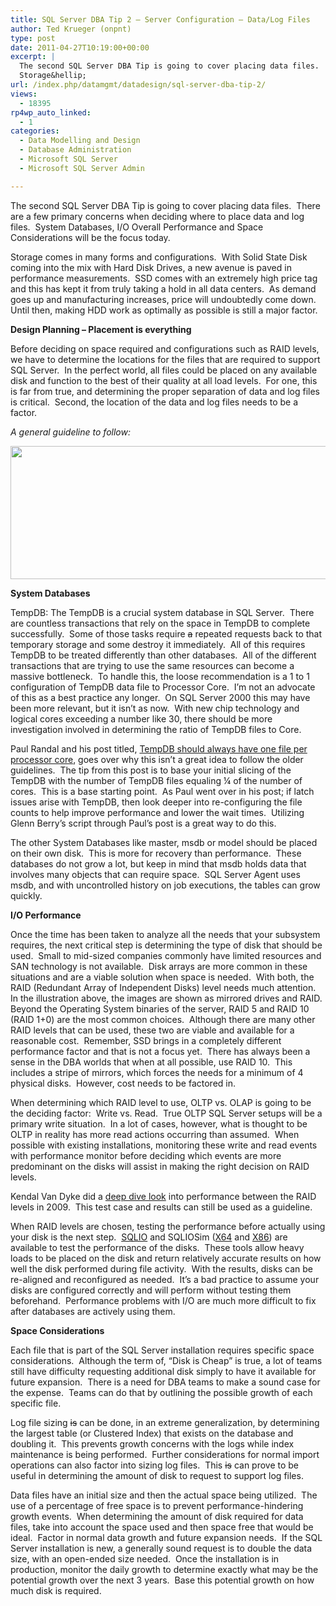 ```yaml
---
title: SQL Server DBA Tip 2 – Server Configuration – Data/Log Files
author: Ted Krueger (onpnt)
type: post
date: 2011-04-27T10:19:00+00:00
excerpt: |
  The second SQL Server DBA Tip is going to cover placing data files.  There are a few primary concerns when deciding where to place data and log files.  System Databases, I/O Overall Performance and Space Considerations will be the focus today.
  Storage&hellip;
url: /index.php/datamgmt/datadesign/sql-server-dba-tip-2/
views:
  - 18395
rp4wp_auto_linked:
  - 1
categories:
  - Data Modelling and Design
  - Database Administration
  - Microsoft SQL Server
  - Microsoft SQL Server Admin

---
```

The second SQL Server DBA Tip is going to cover placing data files.  There are a few primary concerns when deciding where to place data and log files.  System Databases, I/O Overall Performance and Space Considerations will be the focus today.

Storage comes in many forms and configurations.  With Solid State Disk coming into the mix with Hard Disk Drives, a new avenue is paved in performance measurements.  SSD comes with an extremely high price tag and this has kept it from truly taking a hold in all data centers.  As demand goes up and manufacturing increases, price will undoubtedly come down.  Until then, making HDD work as optimally as possible is still a major factor.

**Design Planning – Placement is everything**

Before deciding on space required and configurations such as RAID levels, we have to determine the locations for the files that are required to support SQL Server.  In the perfect world, all files could be placed on any available disk and function to the best of their quality at all load levels.  For one, this is far from true, and determining the proper separation of data and log files is critical.  Second, the location of the data and log files needs to be a factor. 

_A general guideline to follow:_

<div class="image_block">
  <a href="/media/blogs/DataMgmt/-44.png?mtime=1303501294"><img src="/wp-content/uploads/blogs/DataMgmt/-44.png?mtime=1303501294" alt="" width="700" height="213" /></a>
</div>

**System Databases**

TempDB: The TempDB is a crucial system database in SQL Server.  There are countless transactions that rely on the space in TempDB to complete successfully.  Some of those tasks require <span style="text-decoration: line-through;">a</span> repeated requests back to that temporary storage and some destroy it immediately.  All of this requires TempDB to be treated differently than other databases.  All of the different transactions that are trying to use the same resources can become a massive bottleneck.  To handle this, the loose recommendation is a 1 to 1 configuration of TempDB data file to Processor Core.  I’m not an advocate of this as a best practice any longer.  On SQL Server 2000 this may have been more relevant, but it isn’t as now.  With new chip technology and logical cores exceeding a number like 30, there should be more investigation involved in determining the ratio of TempDB files to Core. 

Paul Randal and his post titled, [TempDB should always have one file per processor core][1], goes over why this isn’t a great idea to follow the older guidelines.  The tip from this post is to base your initial slicing of the TempDB with the number of TempDB files equaling ¼ of the number of cores.  This is a base starting point.  As Paul went over in his post; if latch issues arise with TempDB, then look deeper into re-configuring the file counts to help improve performance and lower the wait times.  Utilizing Glenn Berry’s script through Paul’s post is a great way to do this. 

The other System Databases <span style="text-decoration: line-through;"></span>like master, msdb or model should be placed on their own disk.  This is more for recovery than performance.  These databases do not grow a lot, but keep in mind that msdb holds data that involves many objects that can require space.  SQL Server Agent uses msdb, and with uncontrolled history on job executions, the tables can grow quickly. 

**I/O Performance**

Once the time has been taken to analyze all the needs that your subsystem requires, the next critical step is determining the type of disk that should be used.  Small to mid-sized companies commonly have limited resources and SAN technology is not available.  Disk arrays are more common in these situations and are a viable solution when space is needed.  With both, the RAID (Redundant Array of Independent Disks) level needs much attention.  In the illustration above, the images are shown as mirrored drives and RAID.  Beyond the Operating System binaries of the server, RAID 5 and RAID 10 (RAID 1+0) are the most common choices.  Although there are many other RAID levels that can be used, these two are viable and available for a reasonable cost.  Remember, SSD brings in a completely different performance factor and that is not a focus yet.  There has always been a sense in the DBA worlds that when at all possible, use RAID 10.  This includes a stripe of mirrors, which forces the needs for a minimum of 4 physical disks.  However, cost needs to be factored in.

When determining which RAID level to use, OLTP vs. OLAP is going to be the deciding factor:  Write vs. Read.  True OLTP SQL Server setups will be a primary write situation.  In a lot of cases, however, what is thought to be OLTP in reality has more read actions occurring than assumed.  When possible with existing installations, monitoring these write and read events with performance monitor before deciding which events are more predominant on the disks will assist in making the right decision on RAID levels. 

Kendal Van Dyke did a [deep dive look][2] into performance between the RAID levels in 2009.  This test case and results can still be used as a guideline. 

When RAID levels are chosen, testing the performance before actually using your disk is the next step.  [SQLIO][3] and SQLIOSim ([X64][4] and [X86][5]) are available to test the performance of the disks.  These tools allow heavy loads to be placed on the disk and return relatively accurate results on how well the disk performed during file activity.  With the results, disks can be re-aligned and reconfigured as needed.  It’s a bad practice to assume your disks are configured correctly and will perform without testing them beforehand.  Performance problems with I/O are much more difficult to fix after databases are actively using them.

**Space Considerations**

Each file that is part of the SQL Server installation requires specific space considerations.  Although the term of, “Disk is Cheap” is true, a lot of teams still have difficulty requesting additional disk simply to have it available for future expansion.  There is a need for DBA teams to make a sound case for the expense.  Teams can do that by outlining the possible growth of each specific file.

Log file sizing <span style="text-decoration: line-through;">is</span> can be done, in an extreme generalization, by determining the largest table (or Clustered Index) that exists on the database and doubling it.  This prevents growth concerns with the logs while index maintenance is being performed.  Further considerations for normal import operations can also factor into sizing log files.  This <span style="text-decoration: line-through;">is</span> can prove to be useful in determining the amount of disk to request to support log files.

Data files have an initial size and then the actual space being utilized.  The use of a percentage of free space is to prevent performance-hindering growth events.  When determining the amount of disk required for data files, take into account the space used and then space free that would be ideal.  Factor in normal data growth and future expansion needs.  If the SQL Server installation is new, a generally sound request is to double the data size, with an open-ended size needed.  Once the installation is in production, monitor the daily growth to determine exactly what may be the potential growth over the next 3 years.  Base this potential growth on how much disk is required.

 

 [1]: http://www.sqlskills.com/BLOGS/PAUL/post/A-SQL-Server-DBA-myth-a-day-(1230)-tempdb-should-always-have-one-data-file-per-processor-core.aspx
 [2]: http://www.kendalvandyke.com/2009/02/disk-performance-hands-on-part-5-raid.html
 [3]: http://www.microsoft.com/downloads/en/details.aspx?familyid=9A8B005B-84E4-4F24-8D65-CB53442D9E19&displaylang=en
 [4]: http://download.microsoft.com/download/6/5/2/65286f65-bff2-42b8-b0c9-87f117855069/sqliosimX64.exe
 [5]: http://download.microsoft.com/download/3/8/0/3804cb1c-a911-4d12-8525-e5780197e0b5/SQLIOSimX86.exe